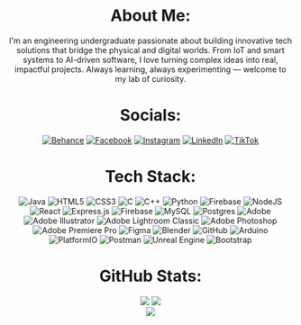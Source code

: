 <div align="center">
  
# About Me:
I'm an engineering undergraduate passionate about building innovative tech solutions that bridge the physical and digital worlds. From IoT and smart systems to AI-driven software, I love turning complex ideas into real, impactful projects. Always learning, always experimenting — welcome to my lab of curiosity.


# Socials:
[![Behance](https://img.shields.io/badge/Behance-1769ff?style=flat-square&logo=behance&logoColor=white)](https://behance.net/thakshila) [![Facebook](https://img.shields.io/badge/Facebook-%231877F2.svg?style=flat-square&logo=Facebook&logoColor=white)](https://facebook.com/its.thakshila) [![Instagram](https://img.shields.io/badge/Instagram-%23E4405F.svg?style=flat-square&logo=Instagram&logoColor=white)](https://instagram.com/its.thakshila) [![LinkedIn](https://img.shields.io/badge/LinkedIn-%230077B5.svg?style=flat-square&logo=linkedin&logoColor=white)](https://linkedin.com/in/its-thakshila) [![TikTok](https://img.shields.io/badge/TikTok-%23000000.svg?style=flat-square&logo=TikTok&logoColor=white)](https://tiktok.com/@its.thakshila) 

# Tech Stack:
![Java](https://img.shields.io/badge/java-%23ED8B00.svg?style=flat-square&logo=openjdk&logoColor=white) ![HTML5](https://img.shields.io/badge/html5-%23E34F26.svg?style=flat-square&logo=html5&logoColor=white) ![CSS3](https://img.shields.io/badge/css3-%231572B6.svg?style=flat-square&logo=css3&logoColor=white) ![C](https://img.shields.io/badge/c-%2300599C.svg?style=flat-square&logo=c&logoColor=white) ![C++](https://img.shields.io/badge/c++-%2300599C.svg?style=flat-square&logo=c%2B%2B&logoColor=white) ![Python](https://img.shields.io/badge/python-3670A0?style=flat-square&logo=python&logoColor=ffdd54) ![Firebase](https://img.shields.io/badge/firebase-%23039BE5.svg?style=flat-square&logo=firebase) ![NodeJS](https://img.shields.io/badge/node.js-6DA55F?style=flat-square&logo=node.js&logoColor=white) ![React](https://img.shields.io/badge/react-%2320232a.svg?style=flat-square&logo=react&logoColor=%2361DAFB) ![Express.js](https://img.shields.io/badge/express.js-%23404d59.svg?style=flat-square&logo=express&logoColor=%2361DAFB) ![Firebase](https://img.shields.io/badge/firebase-a08021?style=flat-square&logo=firebase&logoColor=ffcd34) ![MySQL](https://img.shields.io/badge/mysql-4479A1.svg?style=flat-square&logo=mysql&logoColor=white) ![Postgres](https://img.shields.io/badge/postgres-%23316192.svg?style=flat-square&logo=postgresql&logoColor=white) ![Adobe](https://img.shields.io/badge/adobe-%23FF0000.svg?style=flat-square&logo=adobe&logoColor=white) ![Adobe Illustrator](https://img.shields.io/badge/adobe%20illustrator-%23FF9A00.svg?style=flat-square&logo=adobe%20illustrator&logoColor=white) ![Adobe Lightroom Classic](https://img.shields.io/badge/Adobe%20Lightroom%20Classic-31A8FF.svg?style=flat-square&logo=Adobe%20Lightroom%20Classic&logoColor=white) ![Adobe Photoshop](https://img.shields.io/badge/adobe%20photoshop-%2331A8FF.svg?style=flat-square&logo=adobe%20photoshop&logoColor=white) ![Adobe Premiere Pro](https://img.shields.io/badge/Adobe%20Premiere%20Pro-9999FF.svg?style=flat-square&logo=Adobe%20Premiere%20Pro&logoColor=white) ![Figma](https://img.shields.io/badge/figma-%23F24E1E.svg?style=flat-square&logo=figma&logoColor=white) ![Blender](https://img.shields.io/badge/blender-%23F5792A.svg?style=flat-square&logo=blender&logoColor=white) ![GitHub](https://img.shields.io/badge/github-%23121011.svg?style=flat-square&logo=github&logoColor=white) ![Arduino](https://img.shields.io/badge/-Arduino-00979D?style=flat-square&logo=Arduino&logoColor=white) ![PlatformIO](https://img.shields.io/badge/PlatformIO-%23222.svg?style=flat-square&logo=platformio&logoColor=%23f5822a) ![Postman](https://img.shields.io/badge/Postman-FF6C37?style=flat-square&logo=postman&logoColor=white) ![Unreal Engine](https://img.shields.io/badge/unrealengine-%23313131.svg?style=flat-square&logo=unrealengine&logoColor=white) ![Bootstrap](https://img.shields.io/badge/bootstrap-%238511FA.svg?style=flat-square&logo=bootstrap&logoColor=white)

# GitHub Stats:
![](https://github-readme-stats.vercel.app/api?username=its-thakshila&theme=dark&hide_border=true&include_all_commits=false&count_private=false)
![](https://nirzak-streak-stats.vercel.app/?user=its-thakshila&theme=dark&hide_border=true)<br/>
![](https://github-readme-stats.vercel.app/api/top-langs/?username=its-thakshila&theme=dark&hide_border=true&include_all_commits=false&count_private=false&layout=compact)
</div>
<!-- Proudly created with GPRM ( https://gprm.itsvg.in ) -->
